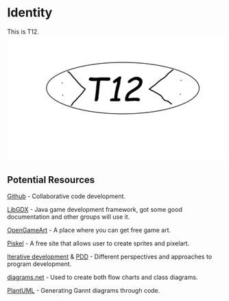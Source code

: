 # Identity

This is T12.
![Logo](img/logo_T12.png)

## Potential Resources

[Github](https://github.com/) - Collaborative code development.

[LibGDX](https://libgdx.com/wiki/) - Java game development framework, got some good documentation and other groups will use it.

[OpenGameArt](https://opengameart.org/latest) - A place where you can get free game art.

[Piskel](https://www.piskelapp.com/) - A free site that allows user to create sprites and pixelart. 

[Iterative development](https://en.wikipedia.org/wiki/Iterative_and_incremental_development) & [PDD](https://www.geeksforgeeks.org/overview-of-plan-driven-development-pdd/) - Different perspectives and approaches to program development.

[diagrams.net](https://app.diagrams.net/) - Used to create both flow charts and class diagrams.

[PlantUML](https://github.com/plantuml/plantuml) - Generating Gannt diagrams through code.
